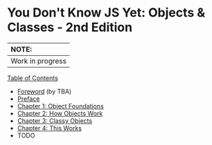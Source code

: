 # You Don't Know JS Yet: Objects & Classes - 2nd Edition

| NOTE: |
| :--- |
| Work in progress |

[Table of Contents](toc.md)

* [Foreword](foreword.md) (by TBA)
* [Preface](../preface.md)
* [Chapter 1: Object Foundations](ch1.md)
* [Chapter 2: How Objects Work](ch2.md)
* [Chapter 3: Classy Objects](ch3.md)
* [Chapter 4: This Works](ch4.md)
* TODO
